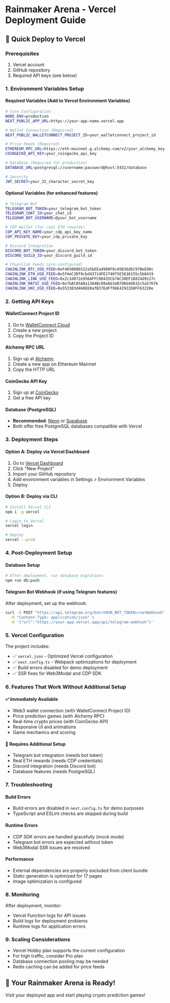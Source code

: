 # Rainmaker Arena - Vercel Deployment Guide

## 🚀 Quick Deploy to Vercel

### Prerequisites
1. Vercel account
2. GitHub repository
3. Required API keys (see below)

### 1. Environment Variables Setup

#### Required Variables (Add to Vercel Environment Variables)

```bash
# Core Configuration
NODE_ENV=production
NEXT_PUBLIC_APP_URL=https://your-app-name.vercel.app

# Wallet Connection (Required)
NEXT_PUBLIC_WALLETCONNECT_PROJECT_ID=your_walletconnect_project_id

# Price Feeds (Required)
ETHEREUM_RPC_URL=https://eth-mainnet.g.alchemy.com/v2/your_alchemy_key
COINGECKO_API_KEY=your_coingecko_api_key

# Database (Required for production)
DATABASE_URL=postgresql://username:password@host:5432/database

# Security
JWT_SECRET=your_32_character_secret_key
```

#### Optional Variables (for enhanced features)

```bash
# Telegram Bot
TELEGRAM_BOT_TOKEN=your_telegram_bot_token
TELEGRAM_CHAT_ID=your_chat_id
TELEGRAM_BOT_USERNAME=@your_bot_username

# CDP Wallet (for real ETH rewards)
CDP_API_KEY_NAME=your_cdp_api_key_name
CDP_PRIVATE_KEY=your_cdp_private_key

# Discord Integration
DISCORD_BOT_TOKEN=your_discord_bot_token
DISCORD_GUILD_ID=your_discord_guild_id

# Chainlink Feeds (pre-configured)
CHAINLINK_BTC_USD_FEED=0xF4030086522a5bEEa4988F8cA5B36dbC97BeE88c
CHAINLINK_ETH_USD_FEED=0x5f4eC3Df9cbd43714FE2740f5E3616155c5b8419
CHAINLINK_LINK_USD_FEED=0x2c1d072e956AFFC0D435Cb7AC38EF18d24d9127c
CHAINLINK_MATIC_USD_FEED=0x7bAC85A8a13A4BcD8abb3eB7d6b4d632c5a57676
CHAINLINK_UNI_USD_FEED=0x553303d460EE0afB37EdFf9bE42922D8FF63220e
```

### 2. Getting API Keys

#### WalletConnect Project ID
1. Go to [WalletConnect Cloud](https://cloud.walletconnect.com/)
2. Create a new project
3. Copy the Project ID

#### Alchemy RPC URL
1. Sign up at [Alchemy](https://www.alchemy.com/)
2. Create a new app on Ethereum Mainnet
3. Copy the HTTP URL

#### CoinGecko API Key
1. Sign up at [CoinGecko](https://www.coingecko.com/en/api)
2. Get a free API key

#### Database (PostgreSQL)
- **Recommended**: [Neon](https://neon.tech/) or [Supabase](https://supabase.com/)
- Both offer free PostgreSQL databases compatible with Vercel

### 3. Deployment Steps

#### Option A: Deploy via Vercel Dashboard
1. Go to [Vercel Dashboard](https://vercel.com/dashboard)
2. Click "New Project"
3. Import your GitHub repository
4. Add environment variables in Settings > Environment Variables
5. Deploy

#### Option B: Deploy via CLI
```bash
# Install Vercel CLI
npm i -g vercel

# Login to Vercel
vercel login

# Deploy
vercel --prod
```

### 4. Post-Deployment Setup

#### Database Setup
```bash
# After deployment, run database migrations
npm run db:push
```

#### Telegram Bot Webhook (if using Telegram features)
After deployment, set up the webhook:
```bash
curl -X POST "https://api.telegram.org/bot<YOUR_BOT_TOKEN>/setWebhook" \
  -H "Content-Type: application/json" \
  -d '{"url":"https://your-app.vercel.app/api/telegram-webhook"}'
```

### 5. Vercel Configuration

The project includes:
- ✅ `vercel.json` - Optimized Vercel configuration
- ✅ `next.config.ts` - Webpack optimizations for deployment
- ✅ Build errors disabled for demo deployment
- ✅ SSR fixes for Web3Modal and CDP SDK

### 6. Features That Work Without Additional Setup

#### ✅ Immediately Available
- Web3 wallet connection (with WalletConnect Project ID)
- Price prediction games (with Alchemy RPC)
- Real-time crypto prices (with CoinGecko API)
- Responsive UI and animations
- Game mechanics and scoring

#### 🔧 Requires Additional Setup
- Telegram bot integration (needs bot token)
- Real ETH rewards (needs CDP credentials)
- Discord integration (needs Discord bot)
- Database features (needs PostgreSQL)

### 7. Troubleshooting

#### Build Errors
- Build errors are disabled in `next.config.ts` for demo purposes
- TypeScript and ESLint checks are skipped during build

#### Runtime Errors
- CDP SDK errors are handled gracefully (mock mode)
- Telegram bot errors are expected without token
- Web3Modal SSR issues are resolved

#### Performance
- External dependencies are properly excluded from client bundle
- Static generation is optimized for 17 pages
- Image optimization is configured

### 8. Monitoring

After deployment, monitor:
- Vercel Function logs for API issues
- Build logs for deployment problems
- Runtime logs for application errors

### 9. Scaling Considerations

- Vercel Hobby plan supports the current configuration
- For high traffic, consider Pro plan
- Database connection pooling may be needed
- Redis caching can be added for price feeds

## 🎉 Your Rainmaker Arena is Ready!

Visit your deployed app and start playing crypto prediction games! 